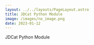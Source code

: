 ```yaml
---
layout: ../../layouts/PageLayout.astro
title: JDCat Python Module
image: /images/no_image.png
date: 2023-01-12
---
```

JDCat Python Module
